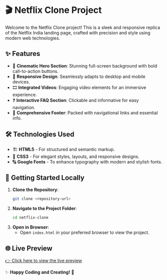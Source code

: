 # 🎬 Netflix Clone Project

Welcome to the Netflix Clone project! This is a sleek and responsive replica of the Netflix India landing page, crafted with precision and style using modern web technologies.

## ✨ Features
- 🎥 **Cinematic Hero Section**: Stunning full-screen background with bold call-to-action buttons.
- 📱 **Responsive Design**: Seamlessly adapts to desktop and mobile devices.
- 🎞️ **Integrated Videos**: Engaging video elements for an immersive experience.
- ❓ **Interactive FAQ Section**: Clickable and informative for easy navigation.
- 🦶 **Comprehensive Footer**: Packed with navigational links and essential info.

## 🛠️ Technologies Used
- 🏗️ **HTML5** - For structured and semantic markup.
- 🎨 **CSS3** - For elegant styles, layouts, and responsive designs.
- 🔠 **Google Fonts** - To enhance typography with modern and stylish fonts.

## 🚀 Getting Started Locally
1. **Clone the Repository**:
   ```bash
   git clone <repository-url>
   ```
2. **Navigate to the Project Folder**:
   ```bash
   cd netflix-clone
   ```
3. **Open in Browser**:
   - Open `index.html` in your preferred browser to view the project.

## 🌐 Live Preview
[👉 Click here to view the live preview](https://netfllix-india-clone.netlify.app/)


✨ **Happy Coding and Creating!** 🚀

